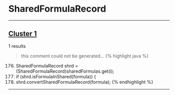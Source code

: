 # SharedFormulaRecord

***

## [Cluster 1](./1)
1 results
> this comment could not be generated...
{% highlight java %}
176. SharedFormulaRecord shrd = (SharedFormulaRecord)sharedFormulas.get(i);
177. if (shrd.isFormulaInShared(formula)) {
178.   shrd.convertSharedFormulaRecord(formula);
{% endhighlight %}

***

